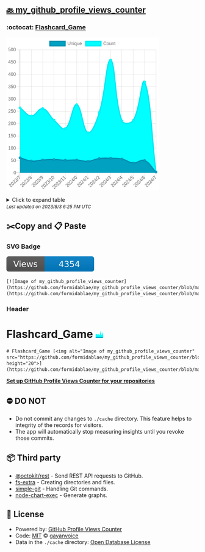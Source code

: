 ## [🔙 my_github_profile_views_counter](https://github.com/formidablae/my_github_profile_views_counter)

### :octocat: [Flashcard_Game](https://github.com/formidablae/Flashcard_Game)
![Image of my_github_profile_views_counter](https://github.com/formidablae/my_github_profile_views_counter/blob/master/graph/440629109/large/year.png)

<details>
	<summary>Click to expand table</summary>
	<h2>:calendar: Year Page Views Table</h2>
<table>
	<tr>
		<th>
			Last Updated
		</th>
		<th>
			Unique
		</th>
		<th>
			Count
		</th>
	</tr>
	<tr>
		<td>
			<code>2023/8/1</code>
		</td>
		<td>
			<code>3</code>
		</td>
		<td>
			<code>4</code>
		</td>
	</tr>
	<tr>
		<td>
			<code>2023/7/1</code>
		</td>
		<td>
			<code>50</code>
		</td>
		<td>
			<code>369</code>
		</td>
	</tr>
	<tr>
		<td>
			<code>2023/6/1</code>
		</td>
		<td>
			<code>40</code>
		</td>
		<td>
			<code>213</code>
		</td>
	</tr>
	<tr>
		<td>
			<code>2023/5/1</code>
		</td>
		<td>
			<code>56</code>
		</td>
		<td>
			<code>211</code>
		</td>
	</tr>
	<tr>
		<td>
			<code>2023/4/1</code>
		</td>
		<td>
			<code>59</code>
		</td>
		<td>
			<code>458</code>
		</td>
	</tr>
	<tr>
		<td>
			<code>2023/3/1</code>
		</td>
		<td>
			<code>58</code>
		</td>
		<td>
			<code>245</code>
		</td>
	</tr>
	<tr>
		<td>
			<code>2023/2/1</code>
		</td>
		<td>
			<code>47</code>
		</td>
		<td>
			<code>163</code>
		</td>
	</tr>
	<tr>
		<td>
			<code>2023/1/1</code>
		</td>
		<td>
			<code>52</code>
		</td>
		<td>
			<code>277</code>
		</td>
	</tr>
	<tr>
		<td>
			<code>2022/12/1</code>
		</td>
		<td>
			<code>51</code>
		</td>
		<td>
			<code>180</code>
		</td>
	</tr>
	<tr>
		<td>
			<code>2022/11/1</code>
		</td>
		<td>
			<code>54</code>
		</td>
		<td>
			<code>214</code>
		</td>
	</tr>
	<tr>
		<td>
			<code>2022/10/1</code>
		</td>
		<td>
			<code>52</code>
		</td>
		<td>
			<code>261</code>
		</td>
	</tr>
	<tr>
		<td>
			<code>2022/9/1</code>
		</td>
		<td>
			<code>48</code>
		</td>
		<td>
			<code>231</code>
		</td>
	</tr>
	<tr>
		<td>
			<code>2022/8/1</code>
		</td>
		<td>
			<code>61</code>
		</td>
		<td>
			<code>264</code>
		</td>
	</tr>
</table>

</details>
<small><i>Last updated on 2023/8/3 6:25 PM UTC</i></small>

## ✂️Copy and 📋 Paste
### SVG Badge
[![Image of my_github_profile_views_counter](https://github.com/formidablae/my_github_profile_views_counter/blob/master/svg/440629109/badge.svg)](https://github.com/formidablae/my_github_profile_views_counter/blob/master/readme/440629109/week.md)
```readme
[![Image of my_github_profile_views_counter](https://github.com/formidablae/my_github_profile_views_counter/blob/master/svg/440629109/badge.svg)](https://github.com/formidablae/my_github_profile_views_counter/blob/master/readme/440629109/week.md)
```
### Header
# Flashcard_Game [<img alt="Image of my_github_profile_views_counter" src="https://github.com/formidablae/my_github_profile_views_counter/blob/master/graph/440629109/small/year.png" height="20">](https://github.com/formidablae/my_github_profile_views_counter/blob/master/readme/440629109/year.md)
```readme
# Flashcard_Game [<img alt="Image of my_github_profile_views_counter" src="https://github.com/formidablae/my_github_profile_views_counter/blob/master/graph/440629109/small/year.png" height="20">](https://github.com/formidablae/my_github_profile_views_counter/blob/master/readme/440629109/year.md)
```
[**Set up GitHub Profile Views Counter for your repositories**](https://github.com/gayanvoice/github-profile-views-counter)
## ⛔ DO NOT
- Do not commit any changes to `./cache` directory. This feature helps to integrity of the records for visitors.
- The app will automatically stop measuring insights until you revoke those commits.
## 📦 Third party

- [@octokit/rest](https://www.npmjs.com/package/@octokit/rest) - Send REST API requests to GitHub.
- [fs-extra](https://www.npmjs.com/package/fs-extra) - Creating directories and files.
- [simple-git](https://www.npmjs.com/package/simple-git) - Handling Git commands.
- [node-chart-exec](https://www.npmjs.com/package/node-chart-exec) - Generate graphs.
## 📄 License
- Powered by: [GitHub Profile Views Counter](https://github.com/gayanvoice/github-profile-views-counter)
- Code: [MIT](./LICENSE) © [gayanvoice](https://github.com/gayanvoice/github-profile-views-counter)
- Data in the `./cache` directory: [Open Database License](https://opendatacommons.org/licenses/odbl/1-0/)
